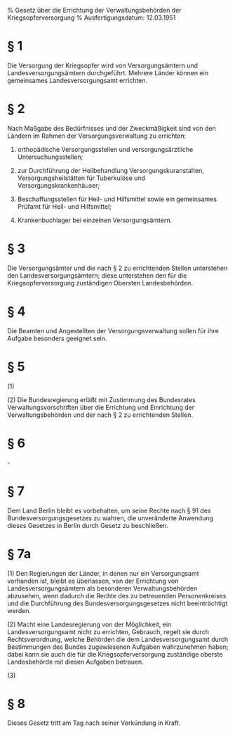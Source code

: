 % Gesetz über die Errichtung der Verwaltungsbehörden der Kriegsopferversorgung
% Ausfertigungsdatum: 12.03.1951
 
# § 1

Die Versorgung der Kriegsopfer wird von Versorgungsämtern und Landesversorgungsämtern durchgeführt. Mehrere Länder können ein gemeinsames Landesversorgungsamt errichten.

# § 2

Nach Maßgabe des Bedürfnisses und der Zweckmäßigkeit sind von den Ländern im Rahmen der Versorgungsverwaltung zu errichten:

1. orthopädische Versorgungsstellen und versorgungsärztliche Untersuchungsstellen;

2. zur Durchführung der Heilbehandlung Versorgungskuranstalten, Versorgungsheilstätten für Tuberkulöse und Versorgungskrankenhäuser;

3. Beschaffungsstellen für Heil- und Hilfsmittel sowie ein gemeinsames Prüfamt für Heil- und Hilfsmittel;

4. Krankenbuchlager bei einzelnen Versorgungsämtern.

# § 3

Die Versorgungsämter und die nach § 2 zu errichtenden Stellen unterstehen den Landesversorgungsämtern; diese unterstehen den für die Kriegsopferversorgung zuständigen Obersten Landesbehörden.

# § 4

Die Beamten und Angestellten der Versorgungsverwaltung sollen für ihre Aufgabe besonders geeignet sein.

# § 5

(1)

(2) Die Bundesregierung erläßt mit Zustimmung des Bundesrates Verwaltungsvorschriften über die Errichtung und Einrichtung der Verwaltungsbehörden und der nach § 2 zu errichtenden Stellen.

# § 6

\-

# § 7

Dem Land Berlin bleibt es vorbehalten, um seine Rechte nach § 91 des Bundesversorgungsgesetzes zu wahren, die unveränderte Anwendung dieses Gesetzes in Berlin durch Gesetz zu beschließen.

# § 7a

(1) Den Regierungen der Länder, in denen nur ein Versorgungsamt vorhanden ist, bleibt es überlassen, von der Errichtung von Landesversorgungsämtern als besonderen Verwaltungsbehörden abzusehen, wenn dadurch die Rechte des zu betreuenden Personenkreises und die Durchführung des Bundesversorgungsgesetzes nicht beeinträchtigt werden.

(2) Macht eine Landesregierung von der Möglichkeit, ein Landesversorgungsamt nicht zu errichten, Gebrauch, regelt sie durch Rechtsverordnung, welche Behörden die dem Landesversorgungsamt durch Bestimmungen des Bundes zugewiesenen Aufgaben wahrzunehmen haben; dabei kann sie auch die für die Kriegsopferversorgung zuständige oberste Landesbehörde mit diesen Aufgaben betrauen.

(3)

# § 8

Dieses Gesetz tritt am Tag nach seiner Verkündung in Kraft.
